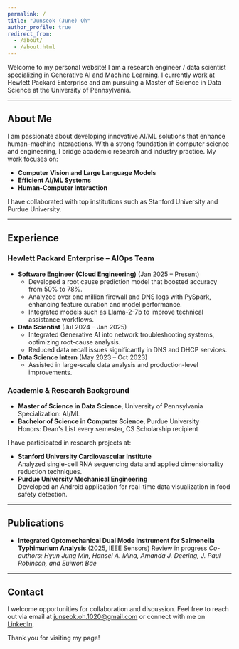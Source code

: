 ```yaml
---
permalink: /
title: "Junseok (June) Oh"
author_profile: true
redirect_from: 
  - /about/
  - /about.html
---
```



Welcome to my personal website! I am a research engineer / data scientist specializing in Generative AI and Machine Learning. I currently work at Hewlett Packard Enterprise and am pursuing a Master of Science in Data Science at the University of Pennsylvania.

---

## About Me

I am passionate about developing innovative AI/ML solutions that enhance human–machine interactions. With a strong foundation in computer science and engineering, I bridge academic research and industry practice. My work focuses on:

- **Computer Vision and Large Language Models**
- **Efficient AI/ML Systems**
- **Human-Computer Interaction**

I have collaborated with top institutions such as Stanford University and Purdue University.

---

## Experience

### Hewlett Packard Enterprise – AIOps Team
- **Software Engineer (Cloud Engineering)** (Jan 2025 – Present)
  - Developed a root cause prediction model that boosted accuracy from 50% to 78%.
  - Analyzed over one million firewall and DNS logs with PySpark, enhancing feature curation and model performance.
  - Integrated models such as Llama-2-7b to improve technical assistance workflows.
- **Data Scientist** (Jul 2024 – Jan 2025)
  - Integrated Generative AI into network troubleshooting systems, optimizing root-cause analysis.
  - Reduced data recall issues significantly in DNS and DHCP services.
- **Data Science Intern** (May 2023 – Oct 2023)
  - Assisted in large-scale data analysis and production-level improvements.

### Academic & Research Background
- **Master of Science in Data Science**, University of Pennsylvania  
  Specialization: AI/ML
- **Bachelor of Science in Computer Science**, Purdue University  
  Honors: Dean's List every semester, CS Scholarship recipient

I have participated in research projects at:
- **Stanford University Cardiovascular Institute**  
  Analyzed single-cell RNA sequencing data and applied dimensionality reduction techniques.
- **Purdue University Mechanical Engineering**  
  Developed an Android application for real-time data visualization in food safety detection.

---

## Publications

- **Integrated Optomechanical Dual Mode Instrument for Salmonella Typhimurium Analysis** (2025, IEEE Sensors) Review in progress
  *Co-authors: Hyun Jung Min, Hansel A. Mina, Amanda J. Deering, J. Paul Robinson, and Euiwon Bae*

---

## Contact

I welcome opportunities for collaboration and discussion. Feel free to reach out via email at [junseok.oh.1020@gmail.com](mailto:junseok.oh.1020@gmail.com) or connect with me on [LinkedIn](https://linkedin.com/in/joh1020).

Thank you for visiting my page!
